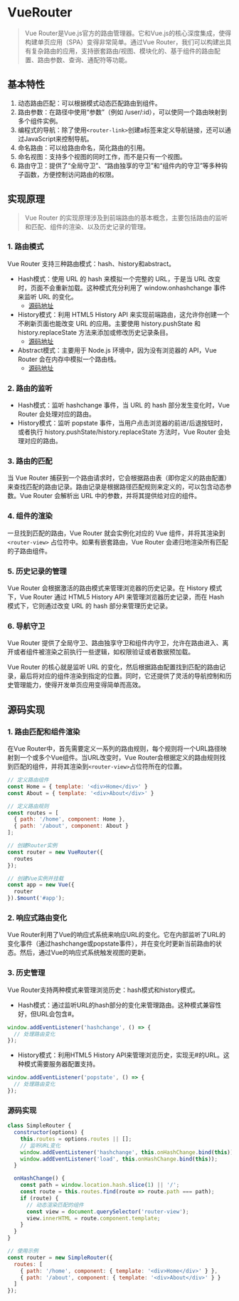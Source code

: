 # VueRouter

> Vue Router是Vue.js官方的路由管理器。它和Vue.js的核心深度集成，使得构建单页应用（SPA）变得非常简单。通过Vue Router，我们可以构建出具有复杂路由的应用，支持嵌套路由/视图、模块化的、基于组件的路由配置、路由参数、查询、通配符等功能。

## 基本特性

1. 动态路由匹配：可以根据模式动态匹配路由到组件。
2. 路由参数：在路径中使用“参数”（例如 /user/:id），可以使同一个路由映射到多个组件实例。
3. 编程式的导航：除了使用`<router-link>`创建a标签来定义导航链接，还可以通过JavaScript来控制导航。
4. 命名路由：可以给路由命名，简化路由的引用。
5. 命名视图：支持多个视图的同时工作，而不是只有一个视图。
6. 路由守卫：提供了“全局守卫”、“路由独享的守卫”和“组件内的守卫”等多种钩子函数，方便控制访问路由的权限。

## 实现原理

> Vue Router 的实现原理涉及到前端路由的基本概念，主要包括路由的监听和匹配、组件的渲染、以及历史记录的管理。

### 1. 路由模式

Vue Router 支持三种路由模式：hash、history和abstract。

- Hash模式：使用 URL 的 hash 来模拟一个完整的 URL，于是当 URL 改变时，页面不会重新加载。这种模式充分利用了 window.onhashchange 事件来监听 URL 的变化。
  - [源码地址](https://github.com/vuejs/vue-router/blob/dev/src/history/hash.js)
- History模式：利用 HTML5 History API 来实现前端路由，这允许你创建一个不刷新页面也能改变 URL 的应用。主要使用 history.pushState 和 history.replaceState 方法来添加或修改历史记录条目。
  - [源码地址](https://github.com/vuejs/vue-router/blob/dev/src/history/html5.js)
- Abstract模式：主要用于 Node.js 环境中，因为没有浏览器的 API，Vue Router 会在内存中模拟一个路由栈。
  - [源码地址](https://github.com/vuejs/vue-router/blob/dev/src/history/abstract.js)

### 2. 路由的监听

- Hash模式：监听 hashchange 事件，当 URL 的 hash 部分发生变化时，Vue Router 会处理对应的路由。
- History模式：监听 popstate 事件，当用户点击浏览器的前进/后退按钮时，或者执行 history.pushState/history.replaceState 方法时，Vue Router 会处理对应的路由。

### 3. 路由的匹配

当 Vue Router 捕获到一个路由请求时，它会根据路由表（即你定义的路由配置）来查找匹配的路由记录。路由记录是根据路径匹配规则来定义的，可以包含动态参数。Vue Router 会解析出 URL 中的参数，并将其提供给对应的组件。

### 4. 组件的渲染

一旦找到匹配的路由，Vue Router 就会实例化对应的 Vue 组件，并将其渲染到 `<router-view>` 占位符中。如果有嵌套路由，Vue Router 会递归地渲染所有匹配的子路由组件。


### 5. 历史记录的管理

Vue Router 会根据激活的路由模式来管理浏览器的历史记录。在 History 模式下，Vue Router 通过 HTML5 History API 来管理浏览器历史记录，而在 Hash 模式下，它则通过改变 URL 的 hash 部分来管理历史记录。

### 6. 导航守卫

Vue Router 提供了全局守卫、路由独享守卫和组件内守卫，允许在路由进入、离开或者组件被渲染之前执行一些逻辑，如权限验证或者数据预加载。


Vue Router 的核心就是监听 URL 的变化，然后根据路由配置找到匹配的路由记录，最后将对应的组件渲染到指定的位置。同时，它还提供了灵活的导航控制和历史管理能力，使得开发单页应用变得简单而高效。


## 源码实现

### 1. 路由匹配和组件渲染


在Vue Router中，首先需要定义一系列的路由规则，每个规则将一个URL路径映射到一个或多个Vue组件。当URL改变时，Vue Router会根据定义的路由规则找到匹配的组件，并将其渲染到`<router-view>`占位符所在的位置。

```js
// 定义路由组件
const Home = { template: '<div>Home</div>' }
const About = { template: '<div>About</div>' }

// 定义路由规则
const routes = [
  { path: '/home', component: Home },
  { path: '/about', component: About }
];

// 创建Router实例
const router = new VueRouter({
  routes
});

// 创建Vue实例并挂载
const app = new Vue({
  router
}).$mount('#app');
```

### 2. 响应式路由变化

Vue Router利用了Vue的响应式系统来响应URL的变化。它在内部监听了URL的变化事件（通过hashchange或popstate事件），并在变化时更新当前路由的状态。然后，通过Vue的响应式系统触发视图的更新。


### 3. 历史管理

Vue Router支持两种模式来管理浏览历史：hash模式和history模式。

- Hash模式：通过监听URL的hash部分的变化来管理路由。这种模式兼容性好，但URL会包含#。

```js
window.addEventListener('hashchange', () => {
  // 处理路由变化
});
```

- History模式：利用HTML5 History API来管理浏览历史，实现无#的URL。这种模式需要服务器配置支持。

```js
window.addEventListener('popstate', () => {
  // 处理路由变化
});
```

### 源码实现

```js
class SimpleRouter {
  constructor(options) {
    this.routes = options.routes || [];
    // 监听URL变化
    window.addEventListener('hashchange', this.onHashChange.bind(this));
    window.addEventListener('load', this.onHashChange.bind(this));
  }

  onHashChange() {
    const path = window.location.hash.slice(1) || '/';
    const route = this.routes.find(route => route.path === path);
    if (route) {
      // 动态渲染匹配的组件
      const view = document.querySelector('router-view');
      view.innerHTML = route.component.template;
    }
  }
}

// 使用示例
const router = new SimpleRouter({
  routes: [
    { path: '/home', component: { template: '<div>Home</div>' } },
    { path: '/about', component: { template: '<div>About</div>' } }
  ]
});

```